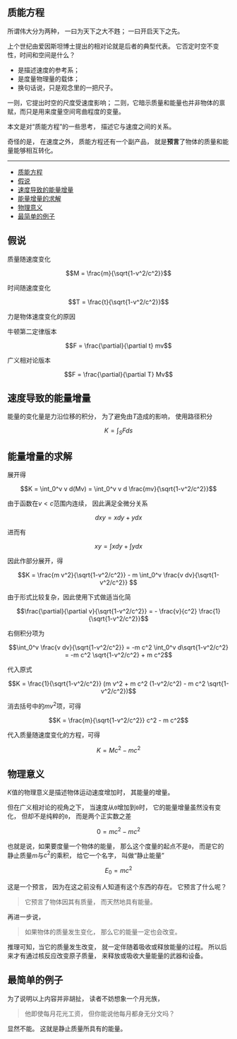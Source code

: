 ## 质能方程

所谓伟大分为两种，
一曰为天下之大不韪；
一曰开启天下之先。

上个世纪由爱因斯坦博士提出的相对论就是后者的典型代表。
它否定时空不变性，时间和空间是什么？

-   是描述速度的参考系；
-   是度量物理量的载体；
-   换句话说，只是观念里的一把尺子。

一则，它提出时空的尺度受速度影响；
二则，它暗示质量和能量也并非物体的禀赋，而只是用来度量空间弯曲程度的变量。

本文是对“质能方程”的一些思考，
描述它与速度之间的关系。

奇怪的是，
在速度之外，
质能方程还有一个副产品，
就是**预言**了物体的质量和能量能够相互转化。

---

-   [质能方程](#质能方程)
-   [假说](#假说)
-   [速度导致的能量增量](#速度导致的能量增量)
-   [能量增量的求解](#能量增量的求解)
-   [物理意义](#物理意义)
-   [最简单的例子](#最简单的例子)

## 假说

质量随速度变化

$$M = \frac{m}{\sqrt{1-v^2/c^2}}$$

时间随速度变化

$$T = \frac{t}{\sqrt{1-v^2/c^2}}$$

力是物体速度变化的原因

牛顿第二定律版本

$$F = \frac{\partial}{\partial t} mv$$

广义相对论版本

$$F = \frac{\partial}{\partial T} Mv$$

## 速度导致的能量增量

能量的变化量是力沿位移的积分，
为了避免由$T$造成的影响，
使用路径积分

$$K = \int_S F ds$$

## 能量增量的求解

展开得

$$K = \int_0^v v d(Mv) = \int_0^v v d \frac{mv}{\sqrt{1-v^2/c^2}}$$

由于函数在$v < c$范围内连续，
因此满足全微分关系

$$dxy = xdy + ydx$$

进而有

$$xy = \int x dy + \int y dx$$

因此作部分展开，得

$$K = \frac{m v^2}{\sqrt{1-v^2/c^2}} - m \int_0^v \frac{v dv}{\sqrt{1-v^2/c^2}} $$

由于形式比较复杂，因此使用下式做适当化简

$$\frac{\partial}{\partial v}{\sqrt{1-v^2/c^2}} = - \frac{v}{c^2} \frac{1}{\sqrt{1-v^2/c^2}}$$

右侧积分项为

$$\int_0^v \frac{v dv}{\sqrt{1-v^2/c^2}} = -m c^2 \int_0^v d\sqrt{1-v^2/c^2} = -m c^2 \sqrt{1-v^2/c^2} + m c^2$$

代入原式

$$K = \frac{1}{\sqrt{1-v^2/c^2}} (m v^2 + m c^2 (1-v^2/c^2) - m c^2 \sqrt{1-v^2/c^2})$$

消去括号中的$m v^2$项，可得

$$K = \frac{m}{\sqrt{1-v^2/c^2}} c^2 - m c^2$$

代入质量随速度变化的方程，可得

$$K = M c^2 - m c^2$$

## 物理意义

$K$值的物理意义是描述物体运动速度增加时，
其能量的增量。

但在广义相对论的视角之下，
当速度从`0`增加到`0`时，
它的能量增量虽然没有变化，
但却不是纯粹的`0`，
而是两个正实数之差

$$0 = m c^2 - m c^2$$

也就是说，如果要度量一个物体的能量，
那么这个度量的起点不是`0`，
而是它的静止质量$m$与$c^2$的乘积，
给它一个名字，
叫做“静止能量”

$$E_0 = m c^2$$

这是一个预言，
因为在这之前没有人知道有这个东西的存在。
它预言了什么呢？

> 它预言了物体因其有质量，
> 而天然地具有能量。

再进一步说，

> 如果物体的质量发生变化，
> 那么它的能量一定也会改变。

推理可知，当它的质量发生改变，
就一定伴随着吸收或释放能量的过程。
所以后来才有通过核反应改变原子质量，
来释放或吸收大量能量的武器和设备。

## 最简单的例子

为了说明以上内容并非胡扯，
读者不妨想象一个月光族，

> 他即使每月花光工资，
> 但你能说他每月都身无分文吗？

显然不能。
这就是静止质量所具有的能量。
